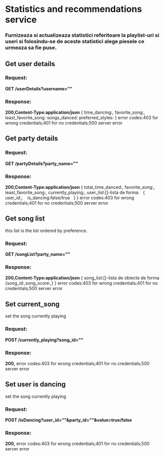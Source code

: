 # Statistics and recommendations service
### Furnizeaza si actualizeaza statistici referitoare la playlist-uri si useri si folosindu-se de aceste statistici alege piesele ce urmeaza sa fie puse.

## Get user details
### Request:
<b>GET /userDetails?username=""</b> 
### Response:
<b>200,Content-Type:application/json</b>
{
time_dancing:,
favorite_song:,
least_favorite_song:
songs_danced:
preferred_styles:
}
error codes:403 for wrong credentials;401 for no credentials;500 server error

## Get party details
### Request:
<b>GET /partyDetails?party_name=""</b> 
### Response:
<b>200,Content-Type:application/json</b>
{
total_time_danced:,
 favorite_song:,
 least_favorite_song:,
 currently_playing:,
 user_list:[]-lista de forma:
&nbsp; {
&nbsp;&nbsp; user_id:,
&nbsp;&nbsp; is_dancing:false/true
&nbsp; }
}
error codes:403 for wrong credentials;401 for no credentials;500 server error

## Get song list
this list is the list ordered by preference.
### Request:
<b>GET /songList?party_name=""</b> 
### Response:
<b>200,Content-Type:application/json</b>
{
song_list:[]-lista de obiecte de forma
{song_id:,song_score:,}
}
error codes:403 for wrong credentials;401 for no credentials;500 server error

## Set current_song
set the song currently playing
### Request:
<b>POST /currently_playing?song_id=""
</b> 
### Response:
<b>200,</b>
error codes:403 for wrong credentials;401 for no credentials;500 server error

## Set user is dancing
set the song currently playing
### Request:
<b>POST /isDancing?user_id=""&party_id=""&value=true/false
</b> 
### Response:
<b>200,</b>
error codes:403 for wrong credentials;401 for no credentials;500 server error